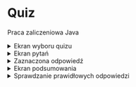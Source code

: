 # Quiz
Praca zaliczeniowa Java
<details >
 <summary>Ekran wyboru quizu</summary>
<a href="https://ibb.co/z6xLCtg"><img src="https://i.ibb.co/0s2W1zL/1.png" alt="1" border="0"></a>
</details><details >
 <summary>Ekran pytań</summary>
<a href="https://ibb.co/XZqkrSz"><img src="https://i.ibb.co/FbFqLgB/2.png" alt="2" border="0"></a>
</details><details >
 <summary>Zaznaczona odpowiedź</summary>
<a href="https://ibb.co/njHgrjF"><img src="https://i.ibb.co/jDc6hDS/3.png" alt="3" border="0"></a>
</details><details >
 <summary>Ekran podsumowania</summary>
<a href="https://ibb.co/604ZQpR"><img src="https://i.ibb.co/pj3Pqsv/4.png" alt="4" border="0"></a>
</details><details >
 <summary>Sprawdzanie prawidłowych odpowiedzi</summary>
 <a href="https://ibb.co/hXs9nkd"><img src="https://i.ibb.co/cbJ3pP8/5.png" alt="5" border="0"></a>
 </details>
